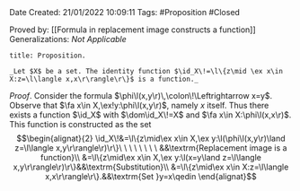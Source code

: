 <br />
<br />

Date Created: 21/01/2022 10:09:11
Tags: #Proposition #Closed 

Proved by: [[Formula in replacement image constructs a function]]
Generalizations: _Not Applicable_

``` ad-Proposition
title: Proposition.

_Let $X$ be a set. The identity function $\id_X\!=\l\{z\mid \ex x\in X:z=\l\langle x,x\r\rangle\r\}$ is a function._

```

_Proof_. Consider the formula $\phi\l(x,y\r)\,\colon\!\Leftrightarrow x=y$. Observe that $\fa x\in X,\ex!y:\phi\l(x,y\r)$, namely $x$ itself. Thus there exists a function $\id_X$ with $\dom\id_X\!=X$ and $\fa x\in X:\phi\l(x,x\r)$. This function is constructed as the set
$$\begin{alignat}{2}
    \id_X\!&=\l\{z\mid\ex x\in X,\ex y:\l(\phi\l(x,y\r)\land z=\l\langle x,y\r\rangle\r)\r\}\ \ \ \ \ \ \ \ &&\textrm{Replacement image is a function}\\
    &=\l\{z\mid\ex x\in X,\ex y:\l(x=y\land z=\l\langle x,y\r\rangle\r)\r\}&&\textrm{Substitution}\\
    &=\l\{z\mid\ex x\in X:z=\l\langle x,x\r\rangle\r\}.&&\textrm{Set }y=x\qedin
\end{alignat}$$
